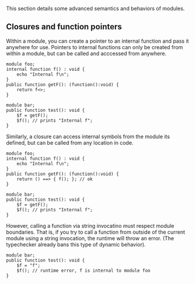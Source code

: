 This section details some advanced semantics and behaviors of modules.

## Closures and function pointers

Within a module, you can create a pointer to an internal function and pass it anywhere for use. Pointers to internal functions can only be created from within a module, but can be called and acccessed from anywhere.
```hack
module foo;
internal function f() : void {
    echo "Internal f\n";
}
public function getF(): (function():void) {
    return f<>;
}
```

```hack
module bar; 
public function test(): void {
    $f = getF();
    $f(); // prints "Internal f";
}
```

Similarly, a closure can access internal symbols from the module its defined, but can be called from any location in code. 

```hack
module foo;
internal function f() : void {
    echo "Internal f\n";
}
public function getF(): (function():void) {
    return () ==> { f(); }; // ok
}
```

```hack
module bar; 
public function test(): void {
    $f = getF();
    $f(); // prints "Internal f";
}
```

However, calling a function via string invocatino must respect module boundaries. That is, if you try to call a function from outside of the current module using a string invocation, the runtime will throw an error. (The typechecker already bans this type of dynamic behavior).

```hack
module bar; 
public function test(): void {
    $f = "f";
    $f(); // runtime error, f is internal to module foo
}
```

